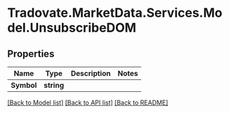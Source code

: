 # Tradovate.MarketData.Services.Model.UnsubscribeDOM
## Properties

Name | Type | Description | Notes
------------ | ------------- | ------------- | -------------
**Symbol** | **string** |  | 

[[Back to Model list]](../README.md#documentation-for-models) [[Back to API list]](../README.md#documentation-for-api-endpoints) [[Back to README]](../README.md)


